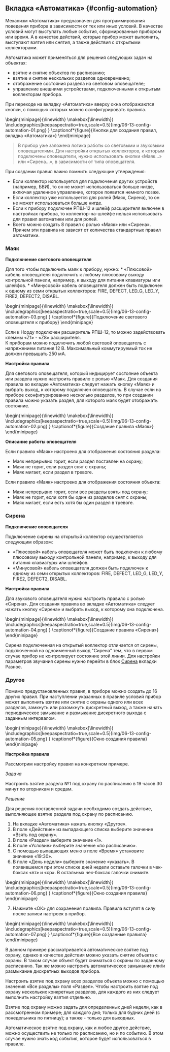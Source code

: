 ## Вкладка «Автоматика» {#config-automation}

Механизм «Автоматика» предназначен для программирования поведения прибора в зависимости от тех или иных условий. В качестве условий могут выступать любые события, сформированные прибором или время. А в качестве действий, которые прибор может выполнить, выступают взятия или снятия, а также действия с открытыми коллекторами.

Автоматика может применяться для решения следующих задач на объектах:

* взятие и снятие объектов по расписанию;
* взятие и снятие нескольких разделов одновременно;
* отображение состояния раздела на световом оповещателе;
* управление внешними устройствами, подключенными к открытым коллекторам прибора.

При переходе на вкладку «Автоматика» вверху окна отображаются кнопки, с помощью которых можно сконфигурировать правила.

\begin{minipage}{\linewidth}
	\makebox[\linewidth]{
 		\includegraphics[keepaspectratio=true,scale=0.5]{img/06-13-config-automation-01.png}
 	}
	\captionof*{figure}{Кнопки для создания правил, вкладка «Автоматика»}
\end{minipage}



> В прибор уже заложена логика работы со световыми и звуковыми оповещателями. Для настройки открытых коллекторов, к которым подключены оповещатели, нужно использовать кнопки «Маяк...» или «Сирена...», в зависимости от типа оповещателя.

При создании правил важно помнить следующие утверждения:

* Если коллектор используется для подключения других устройств (например, БВИ), то он не может использоваться больше нигде, включая удаленное управление, которое появится немного позже.
* Если коллектор уже используется для ролей (Маяк, Сирена), то он не может использоваться больше нигде.
* Если к прибору подключен РПШ-12 и шлейф расширителя включен в настройках прибора, то коллектор-на-шлейфе нельзя использовать для правил автоматики или для ролей.
* Всего можно создать 8 правил с ролью «Маяк» или «Сирена». Причем эти правила не зависят от количества стандартных правил автоматики.


### Маяк

**Подключение светового оповещателя**

Для того чтобы подключить маяк к прибору, нужно: 
		* «Плюсовой» кабель оповещателя подключить к любому плюсовому выходу контрольной панели, например, к выходу для питания клавиатуры или шлейфов. 
		* «Минусовой» кабель оповещателя должен быть подключен к одному из семи открытых коллекторов: FIRE, DEFECT, LED_G, LED_Y, FIRE2, DEFECT2, DISABL.

\begin{minipage}{\linewidth}
	\makebox[\linewidth]{
 		\includegraphics[keepaspectratio=true,scale=0.5]{img/06-13-config-automation-03.png}
 	}
	\captionof*{figure}{Подключение светового оповещателя к прибору}
\end{minipage}


Если к Норду подключен расширитель РПШ-12, то можно задействовать клеммы «Z1» - «Z8» расширителя.   
К приборам можно подключить любой световой оповещатель с напряжением питания 12 В. Максимальный коммутируемый ток не должен превышать 250 мА.

**Настройка правила**

Для светового оповещателя, который индицирует состояние объекта или раздела нужно настроить правило с ролью «Маяк. Для создания правила во вкладке «Автоматика» следует нажать кнопку «Маяк» и выбрать выход, к которому подключен оповещатель. 
В случае если на приборе сконфигурированно несколько разделов, то при создании правила можно указать раздел, для которого маяк будет отображать состояние.


\begin{minipage}{\linewidth}
	\makebox[\linewidth]{
 		\includegraphics[keepaspectratio=true,scale=0.5]{img/06-13-config-automation-02.png}
 	}
	\captionof*{figure}{Создание правила «Маяк»}
\end{minipage}



**Описание работы оповещателя**

Если правило «Маяк» настроено для отображения состояния раздела:

* Маяк непрерывно горит, если раздел поставлен на охрану;
* Маяк не горит, если раздел снят с охраны;
* Маяк мигает, если раздел в тревоге.

Если правило «Маяк» настроено для отображения состояния объекта: 

* Маяк непрерывно горит, если все разделы взяты под охрану;
* Маяк не горит, если хотя бы один из разделов снят с охраны;
* Маяк мигает, если есть хотя бы один раздел в тревоге.


### Сирена

**Подключение оповещателя**

Подключение сирены на открытый коллектор осуществляется следующим образом:

* «Плюсовой» кабель оповещателя может быть подключен к любому плюсовому выходу контрольной панели, например, к выходу для питания клавиатуры или шлейфов. 
* «Минусовой» кабель оповещателя должен быть подключен к одному из семи открытых коллекторов: FIRE, DEFECT, LED_G, LED_Y, FIRE2, DEFECT2, DISABL.


**Настройка правила**

Для звукового оповещателя нужно настроить правило с ролью «Сирена». Для создания правила во вкладке «Автоматика» следует нажать кнопку «Сирена» и выбрать выход, к которому она подключена. 

\begin{minipage}{\linewidth}
	\makebox[\linewidth]{
 		\includegraphics[keepaspectratio=true,scale=0.5]{img/06-13-config-automation-04.png}
 	}
	\captionof*{figure}{Создание правила «Сирена»}
\end{minipage}



Сирена подключенная на открытый коллектор отличается от сирены, подключенной на одноименный выход "Сирена" тем, что в первом случае прибор не контролирует состояние этой линии.
Для настройки параметров звучания сирены нужно перейти в блок [Сирена](#config-misc-siren) вкладки Разное.


### Другое

Помимо предустановленных правил, в приборе можно создать до 16 других правил. При наступлении указанных в правиле условий прибор может выполнить взятие или снятие с охраны одного или всех разделов, замкнуть или разомкнуть дискретный выход, а также начать периодическое замыкание и размыкание дискретного выхода с заданным интервалом.

\begin{minipage}{\linewidth}
	\makebox[\linewidth]{
 		\includegraphics[keepaspectratio=true,scale=0.5]{img/06-13-config-automation-05.png}
 	}
	\captionof*{figure}{Окно создания правила}
\end{minipage}



**Настройка правила**

Рассмотрим настройку правил на конкретном примере.

_Задача_

Настроить взятие раздела №1 под охрану по расписанию в 19 часов 30 минут по вторникам и средам.

_Решение_

Для решения поставленной задачи необходимо создать действие, выполняющее взятие раздела под охрану по расписанию.


1. На вкладке «Автоматика» нажать кнопку «Другое».
2. В поле «Действие» из выпадающего списка выберите значение «Взять под охрану».
3. В поле «Раздел» выберите значение «1».
4. В поле «Условие» выберите значение «по расписанию».
5. С помощью выпадающих меню в поле «Время» установите значение «19:30».
6. В поле «День недели» выберите значение «указать». В появившемся при этом списке дней недели оставьте галочки в чек-боксах «вт» и «ср». В остальных чек-боксах галочки снимите.

\begin{minipage}{\linewidth}
	\makebox[\linewidth]{
 		\includegraphics[keepaspectratio=true,scale=0.5]{img/06-13-config-automation-06.png}
 	}
	\captionof*{figure}{Окно создания правила}
\end{minipage}


7. Нажмите «ОК» для сохранения правила. Правила вступят в силу после записи настроек в прибор.


\begin{minipage}{\linewidth}
	\makebox[\linewidth]{
 		\includegraphics[keepaspectratio=true,scale=0.5]{img/06-13-config-automation-07.png}
 	}
	\captionof*{figure}{Все созданные правила}
\end{minipage}




В данном примере рассматривается автоматическое взятие под охрану, однако в качестве действия можно указать снятие объекта с охраны. В таком случае объект будет сниматься с охраны по заданному расписанию. Так же можно настроить автоматическое замыкание или/и размыкание дискретных выходов прибора.

Настроить взятие под охрану всех разделов объекта можно с помощью значения «Все разделы» поля «Раздел». Чтобы настроить взятие под охрану нескольких конкретных разделов, для каждого из них следует выполнить настройку взятия отдельно.

Взятие под охрану можно задать для определенных дней недели, как в рассмотренном примере; для каждого дня; только для будних дней (с понедельника по пятницу); а также - только для выходных.

Автоматическое взятие под охрану, как и любое другое действие, можно осуществить не только по расписанию, но и по событию. В этом случае нужно знать код события, которое будет использоваться в правиле.




